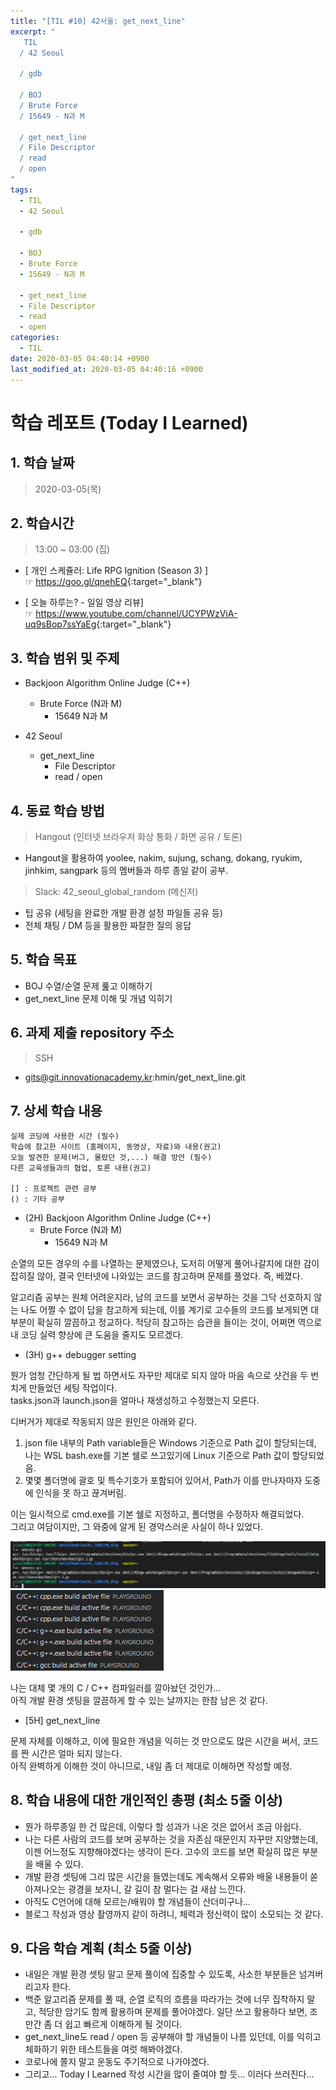 ```yaml
---
title: "[TIL #10] 42서울: get_next_line"
excerpt: "
   TIL
  / 42 Seoul

  / gdb

  / BOJ
  / Brute Force
  / 15649 - N과 M

  / get_next_line
  / File Descriptor
  / read
  / open
"
tags:
  - TIL
  - 42 Seoul

  - gdb

  - BOJ
  - Brute Force
  - 15649 - N과 M

  - get_next_line
  - File Descriptor
  - read
  - open
categories:
  - TIL
date: 2020-03-05 04:40:14 +0900
last_modified_at: 2020-03-05 04:40:16 +0900
---
```


# 학습 레포트 (Today I Learned)

## 1. 학습 날짜

> 2020-03-05(목)

## 2. 학습시간

> 13:00 ~ 03:00 (집)

- [ 개인 스케쥴러: Life RPG Ignition (Season 3) ]  
  ☞ <https://goo.gl/qnehEQ>{:target="_blank"}

- [ 오늘 하루는? - 일일 영상 리뷰]  
  ☞ <https://www.youtube.com/channel/UCYPWzViA-uq9sBop7ssYaEg>{:target="_blank"}

## 3. 학습 범위 및 주제

- Backjoon Algorithm Online Judge (C++)
  - Brute Force (N과 M)
    - 15649 N과 M

- 42 Seoul
  - get_next_line
    - File Descriptor
    - read / open

## 4. 동료 학습 방법

> Hangout (인터넷 브라우저 화상 통화 / 화면 공유 / 토론)

- Hangout을 활용하여 yoolee, nakim, sujung, schang, dokang, ryukim, jinhkim, sangpark 등의 멤버들과 하루 종일 같이 공부.

> Slack: 42_seoul_global_random (메신저)

- 팁 공유 (세팅을 완료한 개발 환경 설정 파일들 공유 등)
- 전체 채팅 / DM 등을 활용한 짜잘한 질의 응답

## 5. 학습 목표

- BOJ 수열/순열 문제 풆고 이해하기
- get_next_line 문제 이해 및 개념 익히기

## 6. 과제 제출 repository 주소

> SSH

- gits@git.innovationacademy.kr:hmin/get_next_line.git

## 7. 상세 학습 내용

```text
실제 코딩에 사용한 시간 (필수)
학습에 참고한 사이트 (홈페이지, 동영상, 자료)와 내용(권고)
오늘 발견한 문제(버그, 몰랐던 것,...) 해결 방안 (필수)
다른 교육생들과의 협업, 토론 내용(권고)

[] : 프로젝트 관련 공부  
() : 기타 공부
```

- (2H) Backjoon Algorithm Online Judge (C++)
  - Brute Force (N과 M)
    - 15649 N과 M

순열의 모든 경우의 수를 나열하는 문제였으나, 도저히 어떻게 풀어나갈지에 대한 감이 잡히질 않아, 결국 인터넷에 나와있는 코드를 참고하며 문제를 풀었다. 즉, 베꼈다.

알고리즘 공부는 원체 어려운지라, 남의 코드를 보면서 공부하는 것을 그닥 선호하지 않는 나도 어쩔 수 없이 답을 참고하게 되는데, 이를 계기로 고수들의 코드를 보게되면 대부분이 확실히 깔끔하고 정교하다. 적당히 참고하는 습관을 들이는 것이, 어쩌면 역으로 내 코딩 실력 향상에 큰 도움을 줄지도 모르겠다.

- (3H) g++ debugger setting

뭔가 엄청 간단하게 될 법 하면서도 자꾸만 제대로 되지 않아 마음 속으로 샷건을 두 번 치게 만들었던 세팅 작업이다.  
tasks.json과 launch.json을 얼마나 재생성하고 수정했는지 모른다.

디버거가 제대로 작동되지 않은 원인은 아래와 같다.

1. json file 내부의 Path variable들은 Windows 기준으로 Path 값이 할당되는데, 나는 WSL bash.exe를 기본 쉘로 쓰고있기에 Linux 기준으로 Path 값이 할당되었음.
2. 몇몇 폴더명에 괄호 및 특수기호가 포함되어 있어서, Path가 이를 만나자마자 도중에 인식을 못 하고 끊겨버림.

이는 일시적으로 cmd.exe를 기본 쉘로 지정하고, 폴더명을 수정하자 해결되었다.  
그리고 여담이지만, 그 와중에 알게 된 경악스러운 사실이 하나 있었다.

![g++1](/assets/images/posts/2020-03-04-TIL10/g++1.png)
![g++2](/assets/images/posts/2020-03-04-TIL10/g++2.png)

나는 대체 몇 개의 C / C++ 컴파일러를 깔아놨던 것인가...  
아직 개발 환경 셋팅을 깔끔하게 할 수 있는 날까지는 한참 남은 것 같다.

- [5H] get_next_line

문제 자체를 이해하고, 이에 필요한 개념을 익히는 것 만으로도 많은 시간을 써서, 코드를 짠 시간은 얼마 되지 않는다.  
아직 완벽하게 이해한 것이 아니므로, 내일 좀 더 제대로 이해하면 작성할 예정.

## 8. 학습 내용에 대한 개인적인 총평 (최소 5줄 이상)

- 뭔가 하루종일 한 건 많은데, 이렇다 할 성과가 나온 것은 없어서 조금 아쉽다.
- 나는 다른 사람의 코드를 보며 공부하는 것을 자존심 때문인지 자꾸만 지양했는데, 이젠 어느정도 지향해야겠다는 생각이 든다. 고수의 코드를 보면 확실히 많은 부분을 배울 수 있다.
- 개발 환경 셋팅에 그리 많은 시간을 들였는데도 계속해서 오류와 배울 내용들이 쏟아져나오는 광경을 보자니, 갈 길이 참 멀다는 걸 새삼 느낀다.
- 아직도 C언어에 대해 모르는/배워야 할 개념들이 산더미구나...
- 블로그 작성과 영상 촬영까지 같이 하려니, 체력과 정신력이 많이 소모되는 것 같다.

## 9. 다음 학습 계획 (최소 5줄 이상)

- 내일은 개발 환경 셋팅 말고 문제 풀이에 집중할 수 있도록, 사소한 부분들은 넘겨버리고자 한다.
- 백준 알고리즘 문제를 풀 때, 순열 로직의 흐름을 따라가는 것에 너무 집착하지 말고, 적당한 암기도 함께 활용하며 문제를 풀어야겠다. 일단 쓰고 활용하다 보면, 조만간 좀 더 쉽고 빠르게 이해하게 될 것이다.
- get_next_line도 read / open 등 공부해야 할 개념들이 나름 있던데, 이를 익히고 체화하기 위한 테스트들을 여럿 해봐야겠다.
- 코로나에 쫄지 말고 운동도 주기적으로 나가야겠다.
- 그리고... Today I Learned 작성 시간을 많이 줄여야 할 듯... 이러다 쓰러진다...
